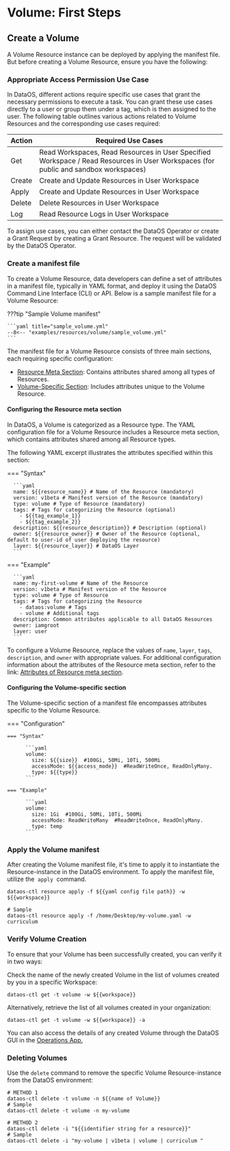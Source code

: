# Volume: First Steps

## Create a Volume

A Volume Resource instance can be deployed by applying the manifest file. But before creating a Volume Resource, ensure you have the following:

### **Appropriate Access Permission Use Case**

In DataOS, different actions require specific use cases that grant the necessary permissions to execute a task. You can grant these use cases directly to a user or group them under a tag, which is then assigned to the user. The following table outlines various actions related to Volume Resources and the corresponding use cases required:

| **Action** | **Required Use Cases** |
|------------|------------------------|
| Get        | Read Workspaces, Read Resources in User Specified Workspace / Read Resources in User Workspaces (for public and sandbox workspaces) |
| Create     | Create and Update Resources in User Workspace       |
| Apply      | Create and Update Resources in User Workspace          |
| Delete     | Delete Resources in User Workspace               |
| Log        | Read Resource Logs in User Workspace                 |

To assign use cases, you can either contact the DataOS Operator or create a Grant Request by creating a Grant Resource. The request will be validated by the DataOS Operator.

### **Create a manifest file**

To create a Volume Resource, data developers can define a set of attributes in a manifest file, typically in YAML format, and deploy it using the DataOS Command Line Interface (CLI) or API. Below is a sample manifest file for a Volume Resource:

???tip "Sample Volume manifest"

    ```yaml title="sample_volume.yml"
    --8<-- "examples/resources/volume/sample_volume.yml"
    ```

The manifest file for a Volume Resource consists of three main sections, each requiring specific configuration:

- [Resource Meta Section](#configuring-the-resource-meta-section): Contains attributes shared among all types of Resources.
- [Volume-Specific Section](#configuring-the-volume-specific-section): Includes attributes unique to the Volume Resource.

#### **Configuring the Resource meta section**

In DataOS, a Volume is categorized as a Resource type. The YAML configuration file for a Volume Resource includes a Resource meta section, which contains attributes shared among all Resource types.

The following YAML excerpt illustrates the attributes specified within this section:

=== "Syntax"

      ```yaml
      name: ${{resource_name}} # Name of the Resource (mandatory)
      version: v1beta # Manifest version of the Resource (mandatory)
      type: volume # Type of Resource (mandatory)
      tags: # Tags for categorizing the Resource (optional)
        - ${{tag_example_1}}
        - ${{tag_example_2}}
      description: ${{resource_description}} # Description (optional)
      owner: ${{resource_owner}} # Owner of the Resource (optional, default to user-id of user deploying the resource)
      layer: ${{resource_layer}} # DataOS Layer 
      ```
=== "Example"

      ```yaml
      name: my-first-volume # Name of the Resource
      version: v1beta # Manifest version of the Resource
      type: volume # Type of Resource
      tags: # Tags for categorizing the Resource
        - dataos:volume # Tags 
        - volume # Additional tags
      description: Common attributes applicable to all DataOS Resources
      owner: iamgroot
      layer: user
      ```

To configure a Volume Resource, replace the values of `name`, `layer`, `tags`, `description`, and `owner` with appropriate values. For additional configuration information about the attributes of the Resource meta section, refer to the link: [Attributes of Resource meta section](/resources/manifest_attributes/).

#### **Configuring the Volume-specific section**

The Volume-specific section of a manifest file encompasses attributes specific to the Volume Resource.


=== "Configuration"

    === "Syntax"

          ```yaml
          volume:
            size: ${{size}}  #100Gi, 50Mi, 10Ti, 500Mi
            accessMode: ${{access_mode}}  #ReadWriteOnce, ReadOnlyMany.
            type: ${{type}}
          ```

    === "Example"

          ```yaml
          volume:
            size: 1Gi  #100Gi, 50Mi, 10Ti, 500Mi
            accessMode: ReadWriteMany  #ReadWriteOnce, ReadOnlyMany.
            type: temp
          ```


### **Apply the Volume manifest**

After creating the Volume manifest file, it's time to apply it to instantiate the Resource-instance in the DataOS environment. To apply the manifest file, utilize the  `apply`  command.

```shell
dataos-ctl resource apply -f ${{yaml config file path}} -w ${{workspace}}

# Sample
dataos-ctl resource apply -f /home/Desktop/my-volume.yaml -w curriculum
```

### **Verify Volume Creation**

To ensure that your Volume has been successfully created, you can verify it in two ways:

Check the name of the newly created Volume in the list of volumes created by you in a specific Workspace:

```shell
dataos-ctl get -t volume -w ${{workspace}}
```

Alternatively, retrieve the list of all volumes created in your organization:

```shell
dataos-ctl get -t volume -w ${{workspace}} -a
```

You can also access the details of any created Volume through the DataOS GUI in the [Operations App.](/interfaces/operations/)

### **Deleting Volumes**

Use the `delete` command to remove the specific Volume Resource-instance from the DataOS environment:

```shell
# METHOD 1
dataos-ctl delete -t volume -n ${{name of Volume}}
# Sample
dataos-ctl delete -t volume -n my-volume

# METHOD 2
dataos-ctl delete -i "${{identifier string for a resource}}"
# Sample 
dataos-ctl delete -i "my-volume | v1beta | volume | curriculum "
```


